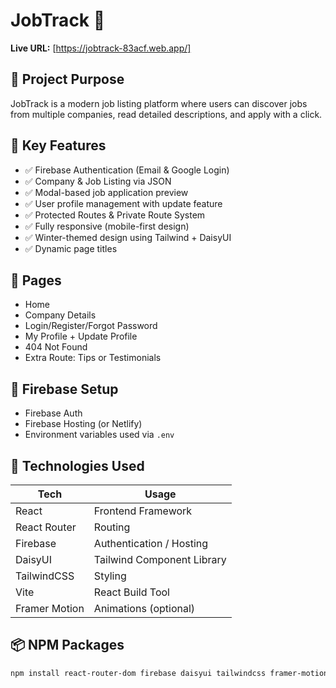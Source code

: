 # JobTrack 🚀

**Live URL:** [https://jobtrack-83acf.web.app/]

## 📌 Project Purpose

JobTrack is a modern job listing platform where users can discover jobs from multiple companies, read detailed descriptions, and apply with a click.

## 🧩 Key Features

- ✅ Firebase Authentication (Email & Google Login)
- ✅ Company & Job Listing via JSON
- ✅ Modal-based job application preview
- ✅ User profile management with update feature
- ✅ Protected Routes & Private Route System
- ✅ Fully responsive (mobile-first design)
- ✅ Winter-themed design using Tailwind + DaisyUI
- ✅ Dynamic page titles

## 📁 Pages

- Home
- Company Details
- Login/Register/Forgot Password
- My Profile + Update Profile
- 404 Not Found
- Extra Route: Tips or Testimonials

## 🔐 Firebase Setup

- Firebase Auth
- Firebase Hosting (or Netlify)
- Environment variables used via `.env`

## 🎨 Technologies Used

| Tech        | Usage                           |
|-------------|----------------------------------|
| React       | Frontend Framework              |
| React Router| Routing                         |
| Firebase    | Authentication / Hosting        |
| DaisyUI     | Tailwind Component Library      |
| TailwindCSS | Styling                         |
| Vite        | React Build Tool                |
| Framer Motion | Animations (optional)        |

## 📦 NPM Packages

```bash
npm install react-router-dom firebase daisyui tailwindcss framer-motion
